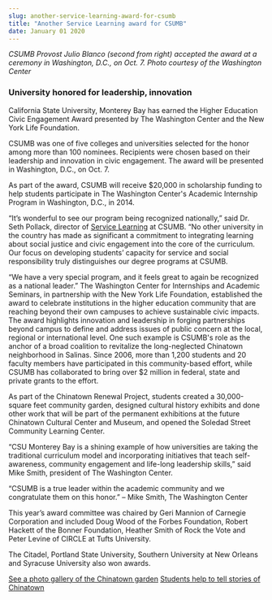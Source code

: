 ```yaml
---
slug: another-service-learning-award-for-csumb
title: "Another Service Learning award for CSUMB"
date: January 01 2020
---
```


 
<p></p>
<p>
  <em
    >CSUMB Provost Julio Blanco (second from right) accepted the award at a
    ceremony in Washington, D.C., on Oct. 7. Photo courtesy of the Washington
    Center</em
  >
</p>
<h3>University honored for leadership, innovation</h3>
<p>
  California State University, Monterey Bay has earned the Higher Education
  Civic Engagement Award presented by The Washington Center and the New York
  Life Foundation.
</p>
<p>
  CSUMB was one of five colleges and universities selected for the honor among
  more than 100 nominees. Recipients were chosen based on their leadership and
  innovation in civic engagement. The award will be presented in Washington,
  D.C., on Oct. 7.
</p>
<p>
  As part of the award, CSUMB will receive $20,000 in scholarship funding to
  help students participate in The Washington Center's Academic Internship
  Program in Washington, D.C., in 2014.
</p>
<p>
  “It’s wonderful to see our program being recognized nationally,” said Dr. Seth
  Pollack, director of
  <a href="https://service.csumb.edu/">Service Learning</a> at CSUMB. “No other
  university in the country has made as significant a commitment to integrating
  learning about social justice and civic engagement into the core of the
  curriculum. Our focus on developing students’ capacity for service and social
  responsibility truly distinguishes our degree programs at CSUMB.
</p>
<p>
  “We have a very special program, and it feels great to again be recognized as
  a national leader.” The Washington Center for Internships and Academic
  Seminars, in partnership with the New York Life Foundation, established the
  award to celebrate institutions in the higher education community that are
  reaching beyond their own campuses to achieve sustainable civic impacts. The
  award highlights innovation and leadership in forging partnerships beyond
  campus to define and address issues of public concern at the local, regional
  or international level. One such example is CSUMB's role as the anchor of a
  broad coalition to revitalize the long-neglected Chinatown neighborhood in
  Salinas. Since 2006, more than 1,200 students and 20 faculty members have
  participated in this community-based effort, while CSUMB has collaborated to
  bring over $2 million in federal, state and private grants to the effort.
</p>
<p>
  As part of the Chinatown Renewal Project, students created a 30,000-square
  feet community garden, designed cultural history exhibits and done other work
  that will be part of the permanent exhibitions at the future Chinatown
  Cultural Center and Museum, and opened the Soledad Street Community Learning
  Center.
</p>
<p>
  “CSU Monterey Bay is a shining example of how universities are taking the
  traditional curriculum model and incorporating initiatives that teach
  self-awareness, community engagement and life-long leadership skills,” said
  Mike Smith, president of The Washington Center.
</p>
<p>
  “CSUMB is a true leader within the academic community and we congratulate them
  on this honor.” – Mike Smith, The Washington Center
</p>
<p>
  This year’s award committee was chaired by Geri Mannion of Carnegie
  Corporation and included Doug Wood of the Forbes Foundation, Robert Hackett of
  the Bonner Foundation, Heather Smith of Rock the Vote and Peter Levine of
  CIRCLE at Tufts University.
</p>
<p>
  The Citadel, Portland State University, Southern University at New Orleans and
  Syracuse University also won awards.
</p>
<p>
  <a href="https://csumb.edu/gallery/chinatown-garden"
    >See a photo gallery of the Chinatown garden</a
  >
  <a
    href="https://news.csumb.edu/news/2013/jul/5/students-help-tell-stories-chinatown"
    >Students help to tell stories of Chinatown</a
  >
</p>
 

